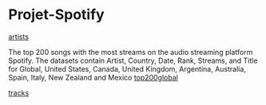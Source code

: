# Projet-Spotify

[artists](https://www.kaggle.com/datasets/rolanddutauziet/dataset-projet-spotify?select=artists.csv)

The top 200 songs with the most streams on the audio streaming platform Spotify. The datasets contain Artist, Country, Date, Rank, Streams, and Title for Global, United States, Canada, United Kingdom, Argentina, Australia, Spain, Italy, New Zealand and Mexico
[top200global](https://www.kaggle.com/datasets/rolanddutauziet/dataset-projet-spotify?select=spotify_top200_global.csv)

[tracks](https://www.kaggle.com/datasets/rolanddutauziet/dataset-projet-spotify?select=tracks.csv)
